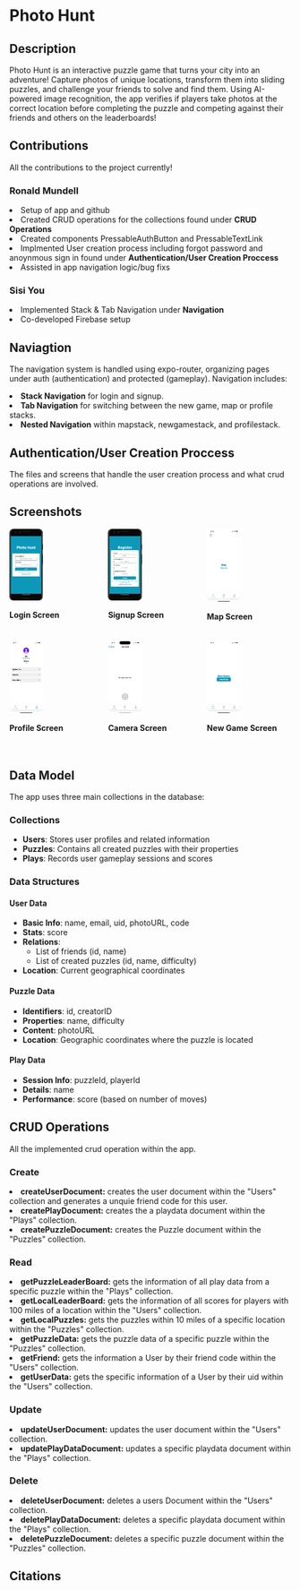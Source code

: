 <h1>Photo Hunt</h1>
<h2>Description</h2>
<p>Photo Hunt is an interactive puzzle game that turns your city into an adventure! Capture photos of unique locations, transform them into sliding puzzles, and challenge your friends to solve and find them. Using AI-powered image recognition, the app verifies if players take photos at the correct location before completing the puzzle and competing against their friends and others on the leaderboards!</p>
<h2>Contributions</h2>
<p>All the contributions to the project currently!</p>
<h3>Ronald Mundell</h3>
<l>
<li>Setup of app and github</li>
<li>Created CRUD operations for the collections found under <b>CRUD Operations</b></li>
<li>Created components PressableAuthButton and PressableTextLink</li>
<li>Implmented User creation process including forgot password and anoynmous sign in found under <b>Authentication/User Creation Proccess</b></li>
<li>Assisted in app navigation logic/bug fixs</li>
</l>

<h3>Sisi You</h3>
<li>Implemented Stack & Tab Navigation under <b>Navigation</b></li>
<li>Co-developed Firebase setup</li>

<h2>Naviagtion</h2>
<p>The navigation system is handled using expo-router, organizing pages under auth (authentication) and protected (gameplay). Navigation includes:</p>
<li><b>Stack Navigation</b> for login and signup.</li>
<li><b>Tab Navigation</b> for switching between the new game, map or profile stacks.</li>
<li><b>Nested Navigation</b> within mapstack, newgamestack, and profilestack.</li>

<h2>Authentication/User Creation Proccess</h2>
<p>The files and screens that handle the user creation process and what crud operations are involved.</p>


<h2>Screenshots</h2>
<div style="display: flex; flex-wrap: wrap; justify-content: space-between;">
  <div style="width: 30%; margin-bottom: 20px;">
    <img src="screenshots/login.png" alt="Login Screen" style="width: 40%;">
    <p><strong>Login Screen</strong></p>
  </div>
  <div style="width: 30%; margin-bottom: 20px;">
    <img src="screenshots/signup.png" alt="Signup Screen" style="width: 40%;">
    <p><strong>Signup Screen</strong></p>
  </div>
  <div style="width: 30%; margin-bottom: 20px;">
    <img src="screenshots/map.png" alt="Map Screen" style="width: 40%;">
    <p><strong>Map Screen</strong></p>
  </div>
  <div style="width: 30%; margin-bottom: 20px;">
    <img src="screenshots/profile.PNG" alt="Profile Screen" style="width: 40%;">
    <p><strong>Profile Screen</strong></p>
  </div>
  <div style="width: 30%; margin-bottom: 20px;">
    <img src="screenshots/camera.PNG" alt="Camera Screen" style="width: 40%;">
    <p><strong>Camera Screen</strong></p>
  </div>
  <div style="width: 30%; margin-bottom: 20px;">
    <img src="screenshots/newGame.png" alt="New Game Screen" style="width: 40%;">
    <p><strong>New Game Screen</strong></p>
  </div>
</div>

<h2>Data Model</h2>
<p>The app uses three main collections in the database:</p>
<h3>Collections</h3>
<ul>
  <li><strong>Users</strong>: Stores user profiles and related information</li>
  <li><strong>Puzzles</strong>: Contains all created puzzles with their properties</li>
  <li><strong>Plays</strong>: Records user gameplay sessions and scores</li>
</ul>
<h3>Data Structures</h3>
<h4>User Data</h4>
<ul>
  <li><strong>Basic Info</strong>: name, email, uid, photoURL, code</li>
  <li><strong>Stats</strong>: score</li>
  <li><strong>Relations</strong>:
    <ul>
      <li>List of friends (id, name)</li>
      <li>List of created puzzles (id, name, difficulty)</li>
    </ul>
  </li>
  <li><strong>Location</strong>: Current geographical coordinates</li>
</ul>
<h4>Puzzle Data</h4>
<ul>
  <li><strong>Identifiers</strong>: id, creatorID</li>
  <li><strong>Properties</strong>: name, difficulty</li>
  <li><strong>Content</strong>: photoURL</li>
  <li><strong>Location</strong>: Geographic coordinates where the puzzle is located</li>
</ul>
<h4>Play Data</h4>
<ul>
  <li><strong>Session Info</strong>: puzzleId, playerId</li>
  <li><strong>Details</strong>: name</li>
  <li><strong>Performance</strong>: score (based on number of moves)</li>
</ul>

<h2>CRUD Operations</h2>
<p>All the implemented crud operation within the app.</p>

<h3>Create</h3>
<l>
<li><b>createUserDocument:</b> creates the user document within the "Users" collection and generates a unquie friend code for this user.</li>
<li><b>createPlayDocument:</b> creates the a playdata document within the "Plays" collection.</li>
<li><b>createPuzzleDocument:</b> creates the Puzzle document within the "Puzzles" collection.</li>
</l>

<h3>Read</h3>
<l>
<li><b>getPuzzleLeaderBoard:</b> gets the information of all play data from a specific puzzle within the "Plays" collection.</li>
<li><b> getLocalLeaderBoard:</b> gets the information of all scores for players with 100 miles of a location within the "Users" collection.</li>
<li><b>getLocalPuzzles:</b> gets the puzzles within 10 miles of a specific location within the "Puzzles" collection.</li>
<li><b>getPuzzleData:</b> gets the puzzle data of a specific puzzle within the "Puzzles" collection.</li>
<li><b> getFriend:</b> gets the information a User by their friend code within the "Users" collection.</li>
<li><b> getUserData:</b> gets the specific information of a User by their uid within the "Users" collection.</li>
</l>

<h3>Update</h3>
<l>
<li><b>updateUserDocument:</b> updates the user document within the "Users" collection.</li>
<li><b>updatePlayDataDocument:</b> updates a specific playdata document within the "Plays" collection.</li>
</l>


<h3>Delete</h3>
<l>
<li><b>deleteUserDocument:</b> deletes a users Document within the "Users" collection.</li>
<li><b>deletePlayDataDocument:</b> deletes a specific playdata document within the "Plays" collection.</li>
<li><b>deletePuzzleDocument:</b> deletes a specific puzzle document within the "Puzzles" collection.</li>
</l>

<h2>Citations</h2>
<p></p>
